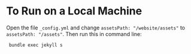 # To Run on a Local Machine  
Open the file `_config.yml` and change `assetsPath: "/website/assets"` to `assetsPath: "/assets"`.
Then run this in command line:
```
 bundle exec jekyll s
```

